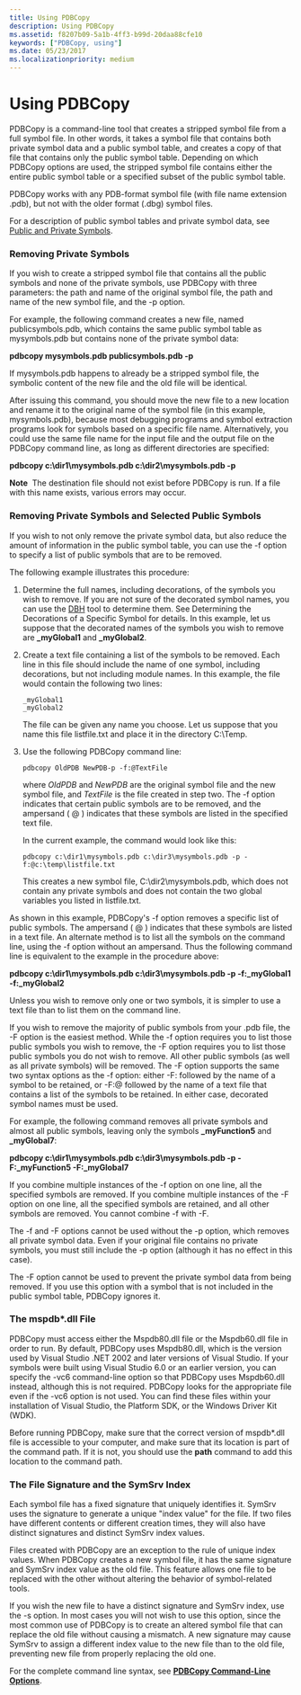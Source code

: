 ```yaml
---
title: Using PDBCopy
description: Using PDBCopy
ms.assetid: f8207b09-5a1b-4ff3-b99d-20daa88cfe10
keywords: ["PDBCopy, using"]
ms.date: 05/23/2017
ms.localizationpriority: medium
---
```


# Using PDBCopy


PDBCopy is a command-line tool that creates a stripped symbol file from a full symbol file. In other words, it takes a symbol file that contains both private symbol data and a public symbol table, and creates a copy of that file that contains only the public symbol table. Depending on which PDBCopy options are used, the stripped symbol file contains either the entire public symbol table or a specified subset of the public symbol table.

PDBCopy works with any PDB-format symbol file (with file name extension .pdb), but not with the older format (.dbg) symbol files.

For a description of public symbol tables and private symbol data, see [Public and Private Symbols](public-and-private-symbols.md).

### <span id="removing_private_symbols"></span><span id="REMOVING_PRIVATE_SYMBOLS"></span>Removing Private Symbols

If you wish to create a stripped symbol file that contains all the public symbols and none of the private symbols, use PDBCopy with three parameters: the path and name of the original symbol file, the path and name of the new symbol file, and the -p option.

For example, the following command creates a new file, named publicsymbols.pdb, which contains the same public symbol table as mysymbols.pdb but contains none of the private symbol data:

**pdbcopy mysymbols.pdb publicsymbols.pdb -p**

If mysymbols.pdb happens to already be a stripped symbol file, the symbolic content of the new file and the old file will be identical.

After issuing this command, you should move the new file to a new location and rename it to the original name of the symbol file (in this example, mysymbols.pdb), because most debugging programs and symbol extraction programs look for symbols based on a specific file name. Alternatively, you could use the same file name for the input file and the output file on the PDBCopy command line, as long as different directories are specified:

**pdbcopy c:\\dir1\\mysymbols.pdb c:\\dir2\\mysymbols.pdb -p**

**Note**  The destination file should not exist before PDBCopy is run. If a file with this name exists, various errors may occur.

 

### <span id="removing_private_symbols_and_selected_public_symbols"></span><span id="REMOVING_PRIVATE_SYMBOLS_AND_SELECTED_PUBLIC_SYMBOLS"></span>Removing Private Symbols and Selected Public Symbols

If you wish to not only remove the private symbol data, but also reduce the amount of information in the public symbol table, you can use the -f option to specify a list of public symbols that are to be removed.

The following example illustrates this procedure:

1.  Determine the full names, including decorations, of the symbols you wish to remove. If you are not sure of the decorated symbol names, you can use the [DBH](dbh.md) tool to determine them. See Determining the Decorations of a Specific Symbol for details. In this example, let us suppose that the decorated names of the symbols you wish to remove are **\_myGlobal1** and **\_myGlobal2**.

2.  Create a text file containing a list of the symbols to be removed. Each line in this file should include the name of one symbol, including decorations, but not including module names. In this example, the file would contain the following two lines:

    ```text
    _myGlobal1
    _myGlobal2 
    ```

    The file can be given any name you choose. Let us suppose that you name this file listfile.txt and place it in the directory C:\\Temp.

3.  Use the following PDBCopy command line:

    ```console
    pdbcopy OldPDB NewPDB-p -f:@TextFile 
    ```

    where *OldPDB* and *NewPDB* are the original symbol file and the new symbol file, and *TextFile* is the file created in step two. The -f option indicates that certain public symbols are to be removed, and the ampersand ( @ ) indicates that these symbols are listed in the specified text file.

    In the current example, the command would look like this:

    ```console
    pdbcopy c:\dir1\mysymbols.pdb c:\dir3\mysymbols.pdb -p -f:@c:\temp\listfile.txt 
    ```

    This creates a new symbol file, C:\\dir2\\mysymbols.pdb, which does not contain any private symbols and does not contain the two global variables you listed in listfile.txt.

As shown in this example, PDBCopy's -f option removes a specific list of public symbols. The ampersand ( @ ) indicates that these symbols are listed in a text file. An alternate method is to list all the symbols on the command line, using the -f option without an ampersand. Thus the following command line is equivalent to the example in the procedure above:

**pdbcopy c:\\dir1\\mysymbols.pdb c:\\dir3\\mysymbols.pdb -p -f:\_myGlobal1 -f:\_myGlobal2**

Unless you wish to remove only one or two symbols, it is simpler to use a text file than to list them on the command line.

If you wish to remove the majority of public symbols from your .pdb file, the -F option is the easiest method. While the -f option requires you to list those public symbols you wish to remove, the -F option requires you to list those public symbols you do not wish to remove. All other public symbols (as well as all private symbols) will be removed. The -F option supports the same two syntax options as the -f option: either -F: followed by the name of a symbol to be retained, or -F:@ followed by the name of a text file that contains a list of the symbols to be retained. In either case, decorated symbol names must be used.

For example, the following command removes all private symbols and almost all public symbols, leaving only the symbols **\_myFunction5** and **\_myGlobal7**:

**pdbcopy c:\\dir1\\mysymbols.pdb c:\\dir3\\mysymbols.pdb -p -F:\_myFunction5 -F:\_myGlobal7**

If you combine multiple instances of the -f option on one line, all the specified symbols are removed. If you combine multiple instances of the -F option on one line, all the specified symbols are retained, and all other symbols are removed. You cannot combine -f with -F.

The -f and -F options cannot be used without the -p option, which removes all private symbol data. Even if your original file contains no private symbols, you must still include the -p option (although it has no effect in this case).

The -F option cannot be used to prevent the private symbol data from being removed. If you use this option with a symbol that is not included in the public symbol table, PDBCopy ignores it.

### <span id="the_mspdb__dll_file"></span><span id="THE_MSPDB__DLL_FILE"></span>The mspdb\*.dll File

PDBCopy must access either the Mspdb80.dll file or the Mspdb60.dll file in order to run. By default, PDBCopy uses Mspdb80.dll, which is the version used by Visual Studio .NET 2002 and later versions of Visual Studio. If your symbols were built using Visual Studio 6.0 or an earlier version, you can specify the -vc6 command-line option so that PDBCopy uses Mspdb60.dll instead, although this is not required. PDBCopy looks for the appropriate file even if the -vc6 option is not used. You can find these files within your installation of Visual Studio, the Platform SDK, or the Windows Driver Kit (WDK).

Before running PDBCopy, make sure that the correct version of mspdb\*.dll file is accessible to your computer, and make sure that its location is part of the command path. If it is not, you should use the **path** command to add this location to the command path.

### <span id="the_file_signature_and_the_symsrv_index"></span><span id="THE_FILE_SIGNATURE_AND_THE_SYMSRV_INDEX"></span>The File Signature and the SymSrv Index

Each symbol file has a fixed signature that uniquely identifies it. SymSrv uses the signature to generate a unique "index value" for the file. If two files have different contents or different creation times, they will also have distinct signatures and distinct SymSrv index values.

Files created with PDBCopy are an exception to the rule of unique index values. When PDBCopy creates a new symbol file, it has the same signature and SymSrv index value as the old file. This feature allows one file to be replaced with the other without altering the behavior of symbol-related tools.

If you wish the new file to have a distinct signature and SymSrv index, use the -s option. In most cases you will not wish to use this option, since the most common use of PDBCopy is to create an altered symbol file that can replace the old file without causing a mismatch. A new signature may cause SymSrv to assign a different index value to the new file than to the old file, preventing new file from properly replacing the old one.

For the complete command line syntax, see [**PDBCopy Command-Line Options**](pdbcopy-command-line-options.md).

 

 





